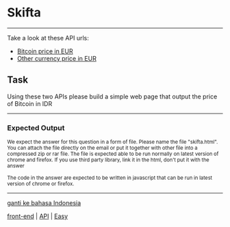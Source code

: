 # Skifta

---

Take a look at these API urls: 
- [Bitcoin price in EUR](https://api.coindesk.com/v1/bpi/currentprice.json)
- [Other currency price in EUR](https://api.exchangeratesapi.io/latest)

## Task

Using these two APIs please build a simple web page that output the price of Bitcoin in IDR

---

### Expected Output

<p><sub>We expect the answer for this question in a form of file. Please name the file "skifta.html". You can attach the file directly on the email or put it together with other file into a compressed zip or rar file. The file is expected able to be run normally on latest version of chrome and firefox. If you use third party library, link it in the html, don't put it with the answer</sub></p>

<p><sub>The code in the answer are expected to be written in javascript that can be run in latest version of chrome or firefox.</sub></p>

---

[ganti ke bahasa Indonesia](../id/skifta.md)

[front-end](tags/front-end.md) 
| [API](tags/API.md) 
| [Easy](tags/Easy.md) 

